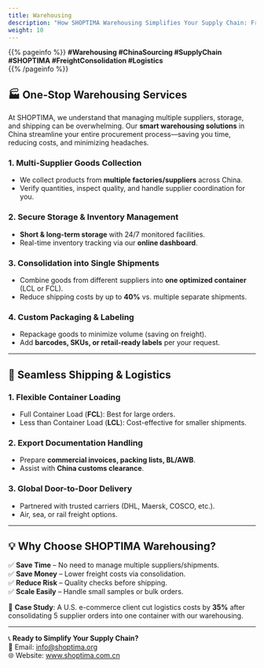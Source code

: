 ```yaml
---
title: Warehousing
description: "How SHOPTIMA Warehousing Simplifies Your Supply Chain: From Collection to Consolidated Shipping"
weight: 10
---
```


{{% pageinfo %}}
**#Warehousing #ChinaSourcing #SupplyChain #SHOPTIMA #FreightConsolidation #Logistics**  
{{% /pageinfo %}}

## 🏭 **One-Stop Warehousing Services**  
At SHOPTIMA, we understand that managing multiple suppliers, storage, and shipping can be overwhelming. Our **smart warehousing solutions** in China streamline your entire procurement process—saving you time, reducing costs, and minimizing headaches.  

### 1. **Multi-Supplier Goods Collection**  
- We collect products from **multiple factories/suppliers** across China.  
- Verify quantities, inspect quality, and handle supplier coordination for you.  

### 2. **Secure Storage & Inventory Management**  
- **Short & long-term storage** with 24/7 monitored facilities.  
- Real-time inventory tracking via our **online dashboard**.  

### 3. **Consolidation into Single Shipments**  
- Combine goods from different suppliers into **one optimized container** (LCL or FCL).  
- Reduce shipping costs by up to **40%** vs. multiple separate shipments.  

### 4. **Custom Packaging & Labeling**  
- Repackage goods to minimize volume (saving on freight).  
- Add **barcodes, SKUs, or retail-ready labels** per your request.  

---  

## 🚢 **Seamless Shipping & Logistics**  

### 1. **Flexible Container Loading**  
- Full Container Load (**FCL**): Best for large orders.  
- Less than Container Load (**LCL**): Cost-effective for smaller shipments.  

### 2. **Export Documentation Handling**  
- Prepare **commercial invoices, packing lists, BL/AWB**.  
- Assist with **China customs clearance**.  

### 3. **Global Door-to-Door Delivery**  
- Partnered with trusted carriers (DHL, Maersk, COSCO, etc.).  
- Air, sea, or rail freight options.  

---  

## 💡 **Why Choose SHOPTIMA Warehousing?**  

✅ **Save Time** – No need to manage multiple suppliers/shipments.  
✅ **Save Money** – Lower freight costs via consolidation.  
✅ **Reduce Risk** – Quality checks before shipping.  
✅ **Scale Easily** – Handle small samples or bulk orders.  

📌 **Case Study**: A U.S. e-commerce client cut logistics costs by **35%** after consolidating 5 supplier orders into one container with our warehousing.  

---  

📞 **Ready to Simplify Your Supply Chain?**  
📧 Email: info@shoptima.org  
🌐 Website: www.shoptima.com.cn  

